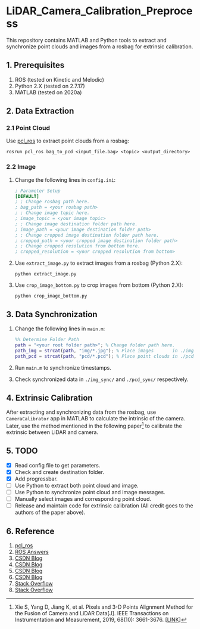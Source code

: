 # LiDAR_Camera_Calibration_Preprocess

This repository contains MATLAB and Python tools to extract and synchronize point clouds and images from a rosbag for extrinsic calibration.

## 1. Prerequisites

1. ROS (tested on Kinetic and Melodic)
2. Python 2.X (tested on 2.7.17)
3. MATLAB (tested on 2020a)

## 2. Data Extraction

### 2.1 Point Cloud

Use [pcl_ros](http://wiki.ros.org/pcl_ros) to extract point clouds from a rosbag:

```shell
rosrun pcl_ros bag_to_pcd <input_file.bag> <topic> <output_directory>
```

### 2.2 Image

1. Change the following lines in `config.ini`:

    ```ini
    ; Parameter Setup
    [DEFAULT]
    ; ; Change rosbag path here.
    ; bag_path = <your roabag path>
    ; ; Change image topic here.
    ; image_topic = <your image topic>
    ; ; Change image destination folder path here.
    ; image_path = <your image destination folder path>
    ; ; Change cropped image destination folder path here.
    ; cropped_path = <your cropped image destination folder path>
    ; ; Change cropped resolution from bottom here.
    ; cropped_resolution = <your cropped resolution from bottom>
    ```

2. Use `extract_image.py` to extract images from a rosbag (Python 2.X):

    ```shell
    python extract_image.py
    ```

3. Use `crop_image_bottom.py` to crop images from bottom (Python 2.X):

    ```shell
    python crop_image_bottom.py
    ```

## 3. Data Synchronization

1. Change the following lines in `main.m`:

    ```matlab
    %% Determine Folder Path
    path = "<your root folder path>"; % Change folder path here.
    path_img = strcat(path, "img/*.jpg"); % Place images       in ./img/ folder
    path_pcd = strcat(path, "pcd/*.pcd"); % Place point clouds in ./pcd/ folder
    ```

2. Run `main.m` to synchronize timestamps.
3. Check synchronized data in `./img_sync/` and `./pcd_sync/` respectively.

## 4. Extrinsic Calibration

After extracting and synchronizing data from the rosbag, use `CameraCalibrator` app in MATLAB to calculate the intrinsic of the camera. Later, use the method mentioned in the following paper[^1] to calibrate the extrinsic between LiDAR and camera.

[^1]: Xie S, Yang D, Jiang K, et al. Pixels and 3-D Points Alignment Method for the Fusion of Camera and LiDAR Data[J]. IEEE Transactions on Instrumentation and Measurement, 2019, 68(10): 3661-3676. [[LINK](https://ieeexplore.ieee.org/document/8565990)]

## 5. TODO

- [x] Read config file to get parameters.
- [x] Check and create destination folder.
- [x] Add progressbar.
- [ ] Use Python to extract both point cloud and image.
- [ ] Use Python to synchronize point cloud and image messages.
- [ ] Manually select images and corresponding point cloud.
- [ ] Release and maintain code for extrinsic calibration (All credit goes to the authors of the paper above).

## 6. Reference

1. [pcl_ros](http://wiki.ros.org/pcl_ros)
2. [ROS Answers](https://answers.ros.org/question/289937/subscribing-to-compressed-images-from-rosbag/)
3. [CSDN Blog](https://blog.csdn.net/loveSIYU/article/details/113830289)
4. [CSDN Blog](https://blog.csdn.net/memoryd/article/details/105174348)
5. [CSDN Blog](https://blog.csdn.net/qq_22059843/article/details/103018216)
6. [CSDN Blog](https://blog.csdn.net/yourgreatfather/article/details/87783906)
7. [Stack Overflow](https://stackoverflow.com/questions/39772424/how-to-effeciently-convert-ros-pointcloud2-to-pcl-point-cloud-and-visualize-it-i)
8. [Stack Overflow](https://stackoverflow.com/questions/59794926/saving-pointcloud-from-rosbag)
